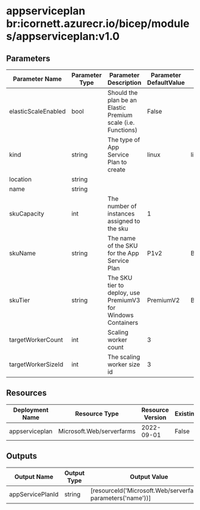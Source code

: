# appserviceplan br:icornett.azurecr.io/bicep/modules/appserviceplan:v1.0

## Parameters

| Parameter Name      | Parameter Type | Parameter Description                                        | Parameter DefaultValue | Parameter AllowedValues                                                                        |
| ------------------- | -------------- | ------------------------------------------------------------ | ---------------------- | ---------------------------------------------------------------------------------------------- |
| elasticScaleEnabled | bool           | Should the plan be an Elastic Premium scale (i.e. Functions) | False                  |                                                                                                |
| kind                | string         | The type of App Service Plan to create                       | linux                  | linux,windows                                                                                  |
| location            | string         |                                                              |                        |                                                                                                |
| name                | string         |                                                              |                        |                                                                                                |
| skuCapacity         | int            | The number of instances assigned to the sku                  | 1                      |                                                                                                |
| skuName             | string         | The name of the SKU for the App Service Plan                 | P1v2                   | B1,B2,B3,EP1,EP2,EP3,S1,S2,S3,P1v2,P2v2,P3v2,P0v3,P1v3,P1mv3,P2v3,P2mv3,P3v3,P3mv3,P4mv3,P5mv3 |
| skuTier             | string         | The SKU tier to deploy, use PremiumV3 for Windows Containers | PremiumV2              | Basic,Standard,PremiumV2,PremiumV3                                                             |
| targetWorkerCount   | int            | Scaling worker count                                         | 3                      |                                                                                                |
| targetWorkerSizeId  | int            | The scaling worker size id                                   | 3                      |                                                                                                |

## Resources

| Deployment Name | Resource Type             | Resource Version | Existing | Resource Comment |
| --------------- | ------------------------- | ---------------- | -------- | ---------------- |
| appserviceplan  | Microsoft.Web/serverfarms | 2022-09-01       | False    |                  |

## Outputs

| Output Name      | Output Type | Output Value                                                  |
| ---------------- | ----------- | ------------------------------------------------------------- |
| appServicePlanId | string      | [resourceId('Microsoft.Web/serverfarms', parameters('name'))] |
